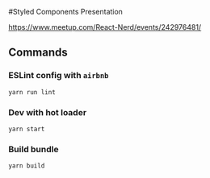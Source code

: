 #Styled Components Presentation

https://www.meetup.com/React-Nerd/events/242976481/

## Commands

### ESLint config with `airbnb`
`yarn run lint`

### Dev with hot loader
`yarn start`

### Build bundle
`yarn build`
